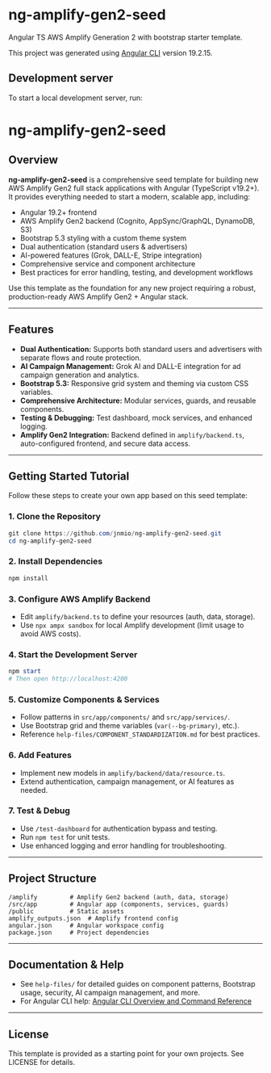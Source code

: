 # ng-amplify-gen2-seed

Angular TS AWS Amplify Generation 2 with bootstrap starter template.

This project was generated using [Angular CLI](https://github.com/angular/angular-cli) version 19.2.15.

## Development server

To start a local development server, run:


# ng-amplify-gen2-seed

## Overview

**ng-amplify-gen2-seed** is a comprehensive seed template for building new AWS Amplify Gen2 full stack applications with Angular (TypeScript v19.2+). It provides everything needed to start a modern, scalable app, including:

- Angular 19.2+ frontend
- AWS Amplify Gen2 backend (Cognito, AppSync/GraphQL, DynamoDB, S3)
- Bootstrap 5.3 styling with a custom theme system
- Dual authentication (standard users & advertisers)
- AI-powered features (Grok, DALL-E, Stripe integration)
- Comprehensive service and component architecture
- Best practices for error handling, testing, and development workflows

Use this template as the foundation for any new project requiring a robust, production-ready AWS Amplify Gen2 + Angular stack.

---

## Features

- **Dual Authentication:** Supports both standard users and advertisers with separate flows and route protection.
- **AI Campaign Management:** Grok AI and DALL-E integration for ad campaign generation and analytics.
- **Bootstrap 5.3:** Responsive grid system and theming via custom CSS variables.
- **Comprehensive Architecture:** Modular services, guards, and reusable components.
- **Testing & Debugging:** Test dashboard, mock services, and enhanced logging.
- **Amplify Gen2 Integration:** Backend defined in `amplify/backend.ts`, auto-configured frontend, and secure data access.

---

## Getting Started Tutorial

Follow these steps to create your own app based on this seed template:

### 1. Clone the Repository
```powershell
git clone https://github.com/jnmio/ng-amplify-gen2-seed.git
cd ng-amplify-gen2-seed
```

### 2. Install Dependencies
```powershell
npm install
```

### 3. Configure AWS Amplify Backend
- Edit `amplify/backend.ts` to define your resources (auth, data, storage).
- Use `npx ampx sandbox` for local Amplify development (limit usage to avoid AWS costs).

### 4. Start the Development Server
```powershell
npm start
# Then open http://localhost:4200
```

### 5. Customize Components & Services
- Follow patterns in `src/app/components/` and `src/app/services/`.
- Use Bootstrap grid and theme variables (`var(--bg-primary)`, etc.).
- Reference `help-files/COMPONENT_STANDARDIZATION.md` for best practices.

### 6. Add Features
- Implement new models in `amplify/backend/data/resource.ts`.
- Extend authentication, campaign management, or AI features as needed.

### 7. Test & Debug
- Use `/test-dashboard` for authentication bypass and testing.
- Run `npm test` for unit tests.
- Use enhanced logging and error handling for troubleshooting.

---

## Project Structure

```
/amplify         # Amplify Gen2 backend (auth, data, storage)
/src/app         # Angular app (components, services, guards)
/public          # Static assets
amplify_outputs.json  # Amplify frontend config
angular.json     # Angular workspace config
package.json     # Project dependencies
```

---

## Documentation & Help

- See `help-files/` for detailed guides on component patterns, Bootstrap usage, security, AI campaign management, and more.
- For Angular CLI help: [Angular CLI Overview and Command Reference](https://angular.io/cli)

---

## License

This template is provided as a starting point for your own projects. See LICENSE for details.
